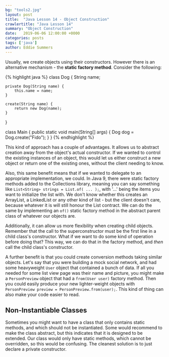 ```yaml
---
bg: "tools2.jpg"
layout: post
title:  "Java Lesson 14 - Object Construction"
crawlertitle: "Java Lesson 14"
summary: "Object Construction"
date:   2019-06-06 12:00:00 +0000
categories: posts
tags: ['java']
author: Eddie Summers
---
```


Usually, we create objects using their constructors. However there is an alternative mechanism - the **static factory method**. Consider the following:

{% highlight java %}
class Dog {
    String name;

    private Dog(String name) {
        this.name = name;
    }

    create(String name) {
        return new Dog(name);
    }
}

class Main {
    public static void main(String[] args) {
        Dog dog = Dog.create("Fido");
    }
}
{% endhighlight %}

This kind of approach has a couple of advantages. It allows us to abstract creation away from the object's actual constructor. If we wanted to control the existing instances of an object, this would let us either construct a new object or return one of the existing ones, without the client needing to know.

Also, this same benefit means that if we wanted to delegate to an appropriate implementation, we could. In Java 9, there were static factory methods added to the Collections library, meaning you can say something like `List<String> strings = List.of( ... );`, with '...' being the items you want to initialize the list with. We don't know whether this creates an ArrayList, a LinkedList or any other kind of list - but the client doesn't care, because whatever it is will still honour the List contract. We can do the same by implementing an `of()` static factory method in the abstract parent class of whatever our objects are.

Additionally, it can allow us more flexibility when creating child objects. Remember that the call to the superconstructor must be the first line in a child class's constructor. What if we want to do some kind of operation before doing that? This way, we can do that in the factory method, and _then_ call the child class's constructor.

A further benefit is that you could create conversion methods taking similar objects. Let's say that you were building a mock social network, and had some heavyweight `User` object that contained a bunch of data. If all you needed for some list view page was their name and picture, you might make a `PersonPreview` object that had a `from(User user)` factory method. Then you could easily produce your new lighter-weight objects with `PersonPreview preview = PersonPreview.from(user);`. This kind of thing can also make your code easier to read.

## Non-Instantiable Classes

Sometimes you might want to have a class that only contains static methods, and which should not be instantiated. Some would recommend to make the class abstract, but this indicates that it is designed to be extended. Our class would only have static methods, which cannot be overridden, so this would be confusing. The cleanest solution is to just declare a private constructor.